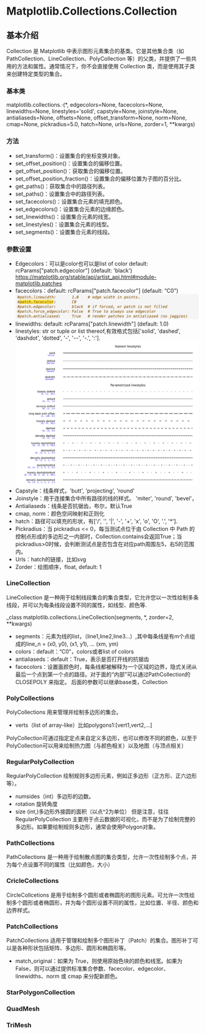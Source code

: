 # Matplotlib.Collections.Collection

## 基本介绍
Collection 是 Matplotlib 中表示图形元素集合的基类。它是其他集合类（如 PathCollection、LineCollection、PolyCollection 等）的父类，并提供了一些共用的方法和属性。通常情况下，你不会直接使用 Collection 类，而是使用其子类来创建特定类型的集合。

### 基本类
matplotlib.collections.·(*, edgecolors=None, facecolors=None, linewidths=None, linestyles='solid', capstyle=None, joinstyle=None, antialiaseds=None, offsets=None, offset_transform=None, norm=None, cmap=None, pickradius=5.0, hatch=None, urls=None, zorder=1, **kwargs) 
### 方法
* set_transform()：设置集合的坐标变换对象。
* set_offset_position()：设置集合的偏移位置。
* get_offset_position()：获取集合的偏移位置。
* set_offset_position_fraction()：设置集合的偏移位置为子图的百分比。
* get_paths()：获取集合中的路径列表。
* set_paths()：设置集合中的路径列表。
* set_facecolors()：设置集合元素的填充颜色。
* set_edgecolors()：设置集合元素的边缘颜色。
* set_linewidths()：设置集合元素的线宽。
* set_linestyles()：设置集合元素的线型。
* set_segments()：设置集合元素的线段。

### 参数设置
* Edgecolors：可以是color也可以是list of color
default: rcParams["patch.edgecolor"] (default: 'black') 
https://matplotlib.org/stable/api/artist_api.html#module-matplotlib.patches
* facecolors：default: rcParams["patch.facecolor"] (default: “C0”)
![img.png](img.png)
* linewidths: default: rcParams["patch.linewidth"] (default: 1.0)
* linestyles: str or tuple or list thereof,有效格式包括['solid', 'dashed', 'dashdot', 'dotted', '-', '--', '-.', ':'].
![img_1.png](img1.png)
* Capstyle：线条样式，'butt', 'projecting', 'round'
* Joinstyle：用于连接集合中所有路径的线的样式。 'miter', 'round', 'bevel'，
* Antialiaseds：线条是否抗锯齿，布尔，默认True
* cmap, norm：颜色空间映射和正则化
* hatch：路径可以填充的形状，有['/', '', '|', '-', '+', 'x', 'o', 'O', '.', '*'].
* Pickradius：当 pickradius <= 0，每当测试点位于由 Collection 中 Path 的控制点形成的多边形之一内部时，Collection.contains会返回True；当pickradius>0时候，会判断测试点是否包含在对应path周围左5，右5的范围内。
* Urls：hatch的链接，比如svg
* Zorder：绘图顺序，float, default: 1

### LineCollection
LineCollection 是一种用于绘制线段集合的集合类型，它允许您以一次性绘制多条线段，并可以为每条线段设置不同的属性，如线型、颜色等.

_class matplotlib.collections.LineCollection(segments, *, zorder=2, **kwargs) 
* segments：元素为线的list，（line1,line2,line3…）,其中每条线是有m个点组成的line_n = (x0, y0), (x1, y1), ... (xm, ym)
* colors：default：“C0”，colors或者list of colors
* antialiaseds：default：True，表示是否打开线的抗锯齿
* facecolors：设置面颜色时，每条线都被解释为一个区域的边界，隐式关闭从最后一个点到第一个点的路径。对于面的“内部”可以通过PathCollection的 CLOSEPOLY 来指定。
后面的参数可以继承base类，Collection

### PolyCollections
PolyCollections 用来管理并绘制多边形的集合。
* verts（list of array-like）比如polygons1:[vert1,vert2,...]

PolyCollection可通过指定定点来自定义多边形，也可以修改不同的颜色，以至于PolyCollection可以用来绘制热力图（与颜色相关）以及地图（与顶点相关）
### RegularPolyCollection
RegularPolyCollection 绘制规则多边形元素，例如正多边形（正方形、正六边形等）。
* numsides（int）多边形的边数。
* rotation 旋转角度
* size (int,)多边形外接圆的面积（以点^2为单位）
但是注意，往往RegularPolyCollection 主要用于点云数据的可视化，而不是为了绘制完整的多边形。如果要绘制规则多边形，通常会使用Polygon对象。


### PathCollections
PathCollections 是一种用于绘制散点图的集合类型，允许一次性绘制多个点，并为每个点设置不同的属性（比如颜色，大小）

### CricleCollections
CircleCollcetions 是用于绘制多个圆形或者椭圆形的图形元素。可允许一次性绘制多个圆形或者椭圆形，并为每个圆形设置不同的属性，比如位置、半径、颜色和边界样式。

### PatchCollections
PatchCollections 适用于管理和绘制多个图形补丁（Patch）的集合。图形补丁可以是各种形状包括矩阵、多边形、圆形和椭圆形等。
* match_original：如果为 True，则使用原始色块的颜色和线宽。如果为 False，则可以通过提供标准集合参数、facecolor、edgecolor、linewidths、norm 或 cmap 来分配新颜色。

### StarPolygonCollection


### QuadMesh

### TriMesh
